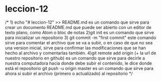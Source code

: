 # leccion-12
/* 1) echo "# leccion-12" >> README.md es un comando que sirve para crear un documento README.md que puede ser abierto con un editor de texto plano, como Atom o bloc de notas
2)git init es un comando que sirve para inicializar un repositorio
3) git commit -m "first commit" este comando sirve para comentar el archivo que se va a subir, o en caso de que no sea una version inicial, sirve para confirmar las modificaciones que se han hecho al archivo y comentarlas también.
4)git remote add origin (+ la url de nuestro repositorio en github) es un comando que sirve para decirle a nuestra computadora hacia donde debe subir el contenido, le dice donde está el repositorio
git push -u origin master es un comando que sirve para ahora si subir el archivo (primero o actualizado) al repositorio
*/
